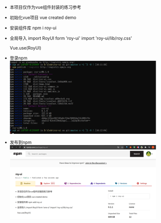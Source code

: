 - 本项目仅作为vue组件封装的练习参考

- 初始化vue项目
  vue created demo

- 安装组件库
  npm i roy-ui

- 全局导入
  import RoyUI form 'roy-ui'
  import 'roy-ui/lib/roy.css'

  Vue.use(RoyUI)

- 登录npm
![npm login](examples/assets/npm-log.png)
- 发布到npm
![npm publish](examples/assets/npm-pub.png)

